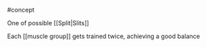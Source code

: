 #concept 

One of possible [[Split|Slits]]

Each [[muscle group]] gets trained twice, achieving a good balance